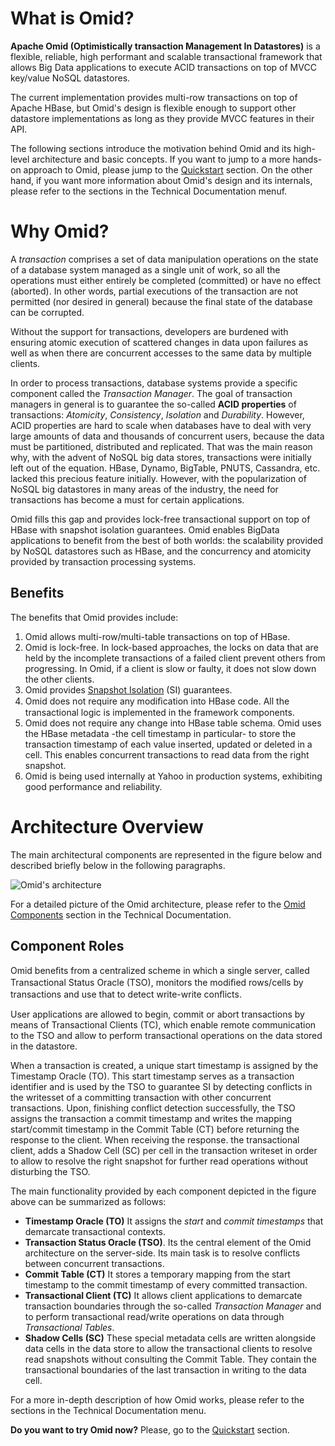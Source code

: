 <!--
  Licensed under the Apache License, Version 2.0 (the "License");
  you may not use this file except in compliance with the License.
  You may obtain a copy of the License at

      http://www.apache.org/licenses/LICENSE-2.0

  Unless required by applicable law or agreed to in writing, software
  distributed under the License is distributed on an "AS IS" BASIS,
  WITHOUT WARRANTIES OR CONDITIONS OF ANY KIND, either express or implied.
  See the License for the specific language governing permissions and
  limitations under the License.
-->
# What is Omid?

**Apache Omid (Optimistically transaction Management In Datastores)** is a flexible, reliable, high performant
and scalable transactional framework that allows Big Data applications to execute ACID transactions on top of 
MVCC key/value NoSQL datastores.

The current implementation provides multi-row transactions on top of Apache HBase, but Omid's design is 
flexible enough to support other datastore implementations as long as they provide MVCC features in their API.

The following sections introduce the motivation behind Omid and its high-level architecture and 
basic concepts. If you want to jump to a more hands-on approach to Omid, please jump to the [Quickstart](quickstart.html) section.
On the other hand, if you want more information about Omid's design and its internals, please refer to the 
sections in the Technical Documentation menuf.

# Why Omid?

A *transaction* comprises a set of data manipulation operations on the state of a database system managed as a single 
unit of work, so all the operations must either entirely be completed (committed) or have no effect (aborted). In other 
words, partial executions of the transaction are not permitted (nor desired in general) because the final state of the 
database can be corrupted.

Without the support for transactions, developers are burdened with ensuring atomic execution of scattered changes in 
data upon failures as well as when there are concurrent accesses to the same data by multiple clients.

In order to process transactions, database systems provide a specific component called the *Transaction Manager*. 
The goal of transaction managers in general is to guarantee the so-called **ACID properties** of transactions: 
*Atomicity*, *Consistency*, *Isolation* and *Durability*. However, ACID properties are hard to scale when databases
have to deal with very large amounts of data and thousands of concurrent users, because the data must be partitioned, 
distributed and replicated. That was the main reason why, with the advent of NoSQL big data stores, transactions were
initially left out of the equation. HBase, Dynamo, BigTable, PNUTS, Cassandra, etc. lacked this precious feature 
initially. However, with the popularization of NoSQL big datastores in many areas of the industry, the need for 
transactions has become a must for certain applications.

Omid fills this gap and provides lock-free transactional support on top of HBase with snapshot isolation guarantees.
Omid enables BigData applications to benefit from the best of both worlds: the scalability provided by NoSQL 
datastores such as HBase, and the concurrency and atomicity provided by transaction processing systems.

## Benefits

The benefits that Omid provides include:

1. Omid allows multi-row/multi-table transactions on top of HBase.
2. Omid is lock-free. In lock-based approaches, the locks on data that are held by the incomplete transactions of 
a failed client prevent others from progressing. In Omid, if a client is slow or faulty, it does not slow down the 
other clients.
3. Omid provides [Snapshot Isolation](basic-concepts.html#Snapshot_Isolation) (SI) guarantees.
4. Omid does not require any modiﬁcation into HBase code. All the transactional logic is implemented in the framework
components.
5. Omid does not require any change into HBase table schema. Omid uses the HBase metadata -the cell timestamp in 
particular- to store the transaction timestamp of each value inserted, updated or deleted in a cell. This enables 
concurrent transactions to read data from the right snapshot.
6. Omid is being used internally at Yahoo in production systems, exhibiting good performance and reliability.

# Architecture Overview

The main architectural components are represented in the figure below and described briefly below in the following
paragraphs.

![Omid's architecture](images/architecture.png)

For a detailed picture of the Omid architecture, please refer to the [Omid Components](omid-components.html) section in the Technical Documentation.

## Component Roles

Omid beneﬁts from a centralized scheme in which a single server, called Transactional Status Oracle (TSO), monitors the
modiﬁed rows/cells by transactions and use that to detect write-write conﬂicts. 

User applications are allowed to begin, commit or abort transactions by means of Transactional Clients (TC), which 
enable remote communication to the TSO and allow to perform transactional operations on the data stored in the datastore.

When a transaction is created, a unique start timestamp is assigned by the Timestamp Oracle (TO). This start timestamp
serves as a transaction identifier and is used by the TSO to guarantee SI by detecting conflicts in the writesset of 
a committing transaction with other concurrent transactions. Upon, finishing conflict detection successfully, the 
TSO assigns the transaction a commit timestamp and writes the mapping start/commit timestamp in the Commit Table (CT)
before returning the response to the client. When receiving the response. the transactional client, adds a Shadow 
Cell (SC) per cell in the transaction writeset in order to allow to resolve the right snapshot for further read 
operations without disturbing the TSO.

The main functionality provided by each component depicted in the figure above can be summarized as follows:

* **Timestamp Oracle (TO)** It assigns the _start_ and _commit timestamps_ that demarcate transactional contexts.
* **Transaction Status Oracle (TSO)**. Its the central element of the Omid architecture on the server-side. Its main
task is to resolve conflicts between concurrent transactions.
* **Commit Table (CT)** It stores a temporary mapping from the start timestamp to the commit timestamp of every 
committed transaction.
* **Transactional Client (TC)** It allows client applications to demarcate transaction boundaries through the so-called
_Transaction Manager_ and to perform transactional read/write operations on data through _Transactional Tables_.
* **Shadow Cells (SC)** These special metadata cells are written alongside data cells in the data store to allow the
transactional clients to resolve read snapshots without consulting the Commit Table. They contain the transactional 
boundaries of the last transaction in writing to the data cell.

For a more in-depth description of how Omid works, please refer to the sections in the Technical Documentation menu.

**Do you want to try Omid now?** Please, go to the [Quickstart](quickstart.html) section.
